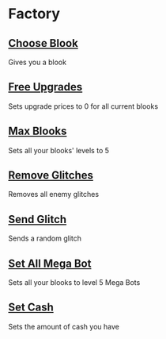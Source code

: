 # Factory

## [Choose Blook](ChooseBlook.js)
Gives you a blook

## [Free Upgrades](FreeUpgrades.js)
Sets upgrade prices to 0 for all current blooks

## [Max Blooks](MaxBlooks.js)
Sets all your blooks' levels to 5

## [Remove Glitches](RemoveGlitches.js)
Removes all enemy glitches

## [Send Glitch](SendGlitch.js)
Sends a random glitch

## [Set All Mega Bot](SetAllMegaBot.js)
Sets all your blooks to level 5 Mega Bots

## [Set Cash](SetCash.js)
Sets the amount of cash you have
